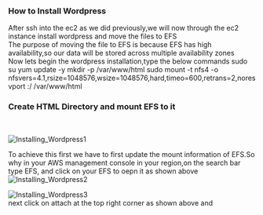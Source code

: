 ### How to Install Wordpress
After ssh into the ec2 as we did previously,we will now through the ec2 instance install wordpress and move the files to EFS
<br>
The purpose of moving the file to EFS is because EFS has high availability,so our data will be stored across multiple availability zones
<br>
Now lets begin the wordpress installation,type the below commands
sudo su
yum update -y
mkdir -p /var/www/html
sudo mount -t nfs4 -o nfsvers=4.1,rsize=1048576,wsize=1048576,hard,timeo=600,retrans=2,noresvport <yourEfsMountHere>:/ /var/www/html


### Create HTML Directory and mount EFS to it
<br>

![Installing_Wordpress1](https://github.com/AdventureLouis/Host-a-wordpress-website-in-AWS/assets/161846069/e5b81d79-4e2b-416d-b42d-cef4d5bc55bf)


To achieve this first we have to first update the mount information of EFS.So why in your AWS management console in your region,on the search bar type EFS,
and click on your EFS to oepn it as shown above
<br>
![Installing_Wordpress2](https://github.com/AdventureLouis/Host-a-wordpress-website-in-AWS/assets/161846069/f6be8264-4a2a-4987-a9f6-896f241d4418)

![Installing_Wordpress3](https://github.com/AdventureLouis/Host-a-wordpress-website-in-AWS/assets/161846069/dd3136e7-d583-4049-b289-99e717134e5d)
<br>
next click on attach at the top right corner as shown above and 
